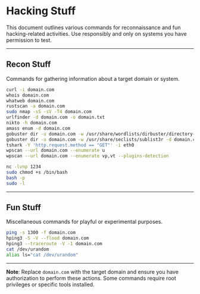 # Hacking Stuff

This document outlines various commands for reconnaissance and fun hacking-related activities. Use responsibly and only on systems you have permission to test.

---

## Recon Stuff

Commands for gathering information about a target domain or system.

```bash
curl -i domain.com
whois domain.com
whatweb domain.com
rustscan -a domain.com
sudo nmap -sS -sV -T4 domain.com
urlfinder -d domain.com -o domain.txt
nikto -h domain.com
amass enum -d domain.com
gobuster dir -u domain.com -w /usr/share/wordlists/dirbuster/directory-list-2.3-medium.txt
gobuster dir -u domain.com -w /usr/share/seclists/sublist3r -d domain.com
tshark -Y 'http.request.method == "GET"' -i eth0
wpscan --url domain.com --enumerate u
wpscan --url domain.com --enumerate vp,vt --plugins-detection

nc -lvnp 1234
sudo chmod +s /bin/bash
bash -p
sudo -l
```

---

## Fun Stuff

Miscellaneous commands for playful or experimental purposes.

```bash
ping -s 1300 -f domain.com
hping3 -S -V --flood domain.com
hping3 --traceroute -V -1 domain.com
cat /dev/urandom
alias ls="cat /dev/urandom"
```

---

**Note**: Replace `domain.com` with the target domain and ensure you have authorization to perform these actions. Some commands require root privileges or specific tools installed.
